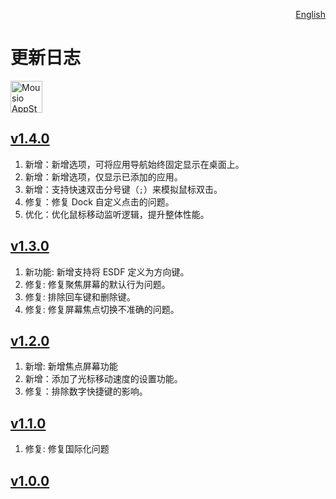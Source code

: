 <p align="right">
  <a href="./CHANGELOG.md">English</a>
</p>
<!--rehype:style=float: right; bottom: -36px; position: relative;-->

更新日志
===

<a target="_blank" href="https://apps.apple.com/app/mousio/6746747327" title="Mousio for macOS">
<img alt="Mousio AppStore" src="https://jaywcjlove.github.io/sb/download/macos.svg" height="51">
</a>

## [v1.4.0](https://github.com/jaywcjlove/mousio/releases/tag/v1.4.0)

1. 新增：新增选项，可将应用导航始终固定显示在桌面上。
2. 新增：新增选项，仅显示已添加的应用。
3. 新增：支持快速双击分号键（`;`）来模拟鼠标双击。
4. 修复：修复 Dock 自定义点击的问题。
5. 优化：优化鼠标移动监听逻辑，提升整体性能。

## [v1.3.0](https://github.com/jaywcjlove/mousio/releases/tag/v1.3.0)

1. 新功能: 新增支持将 ESDF 定义为方向键。
2. 修复: 修复聚焦屏幕的默认行为问题。
3. 修复: 排除回车键和删除键。
4. 修复: 修复屏幕焦点切换不准确的问题。

## [v1.2.0](https://github.com/jaywcjlove/mousio/releases/tag/v1.2.0)

1. 新增: 新增焦点屏幕功能
2. 新增：添加了光标移动速度的设置功能。
3. 修复：排除数字快捷键的影响。

## [v1.1.0](https://github.com/jaywcjlove/mousio/releases/tag/v1.1.0)

1. 修复: 修复国际化问题

## [v1.0.0](https://github.com/jaywcjlove/mousio/releases/tag/v1.0.0)